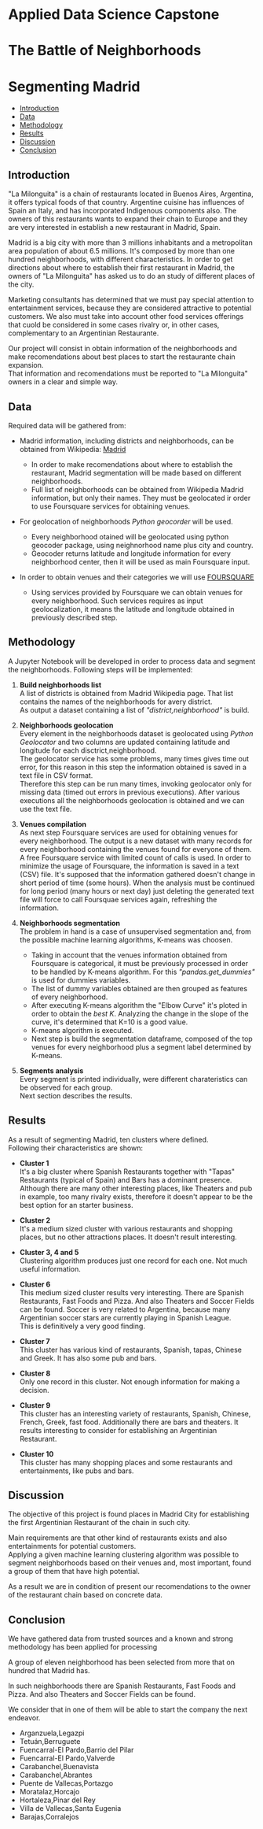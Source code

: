 
# Applied Data Science Capstone
# The Battle of Neighborhoods
# Segmenting Madrid



- [Introduction](#Introduction)
- [Data](#Data)
- [Methodology](#Methodology)
- [Results](#Results)
- [Discussion](#Discussion)
- [Conclusion](#Conclusion)


## Introduction

"La Milonguita" is a chain of restaurants located in Buenos Aires, Argentina, it offers typical foods of that country.
Argentine cuisine has influences of Spain an Italy, and has incorporated Indigenous components also.
The owners of this restaurants wants to expand their chain to Europe and they are very interested in establish a new restaurant in Madrid, Spain.  
  
Madrid is a big city with more than 3 millions inhabitants and a metropolitan area population of about 6.5 millions.
It's composed by more than one hundred neighborhoods, with different characteristics. In order to get directions about where to establish their first restaurant in Madrid, the owners of "La Milonguita" has asked us to do an study of different places of the city.  

Marketing consultants has determined that we must pay special attention to entertainment services, because they are considered attractive to potential customers. We also must take into account other food services offerings that cuold be considered in some cases rivalry or, in other cases, complementary to an Argentinian Restaurante.  
  
Our project will consist in obtain information of the neighborhoods and make recomendations about best places to start the restaurante chain expansion.  
That information and recomendations must be reported to "La Milonguita" owners in a clear and simple way.
  
  
  
  

## Data

Required data will be gathered from:

- Madrid information, including districts and neighborhoods, can be obtained from Wikipedia: [Madrid](https://en.wikipedia.org/wiki/Madrid)
    - In order to make recomendations about where to establish the restaurant, Madrid segmentation will be made based on different neighborhoods.
    - Full list of neighborhoods can be obtained from Wikipedia Madrid information, but only their names. They must be geolocated ir order to use Foursquare services for obtaining venues.  
    
  
- For geolocation of neighborhoods _Python geocorder_ will be used.
    - Every neighborhood otained will be geolocated using python geocoder package, using neighnorhood name plus city and country.
    - Geocoder returns latitude and longitude information for every neighborhood center, then it will be used as main Foursquare input.
      
    
- In order to obtain venues and their categories we will use [FOURSQUARE](https://foursquare.com/)
    - Using services provided by Foursquare we can obtain venues for every neighborhood. Such services requires as input geolocalization, it means the latitude and longitude obtained in previously described step.  
  
  
  


## Methodology

A Jupyter Notebook will be developed in order to process data and segment the neighborhoods.
Following steps will be implemented:

1. **Build neighborhoods list**  
A list of districts is obtained from Madrid Wikipedia page. That list contains the names of the neighborhoods for avery district.  
As output a dataset containing a list of _"district,neighborhood"_ is build.
  
  
2. **Neighborhoods geolocation**  
Every element in the neighborhoods dataset is geolocated using _Python Geolocator_ and two columns are updated containing latitude and longitude for each disctrict,neighborhood.  
The geolocator service has some problems, many times gives time out error, for this reason in this step the information obtained is saved in a text file in CSV format.  
Therefore this step can be run many times, invoking geolocator only for missing data (timed out errors in previous executions). After various executions all the neighborhoods geolocation is obtained and we can use the text file.
  
  
3. **Venues compilation**  
As next step Foursquare services are used for obtaining venues for every neighborhood. The output is a new dataset with many records for every neighborhood containing the venues found for everyone of them.  
A free Foursquare service with limited count of calls is used. In order to minimize the usage of Foursquare, the information is saved in a text (CSV) file. It's supposed that the information gathered doesn't change in short period of time (some hours). When the analysis must be continued for long period (many hours or next day) just deleting the generated text file will force to call Foursquae services again, refreshing the information.


4. **Neighborhoods segmentation**  
The problem in hand is a case of unsupervised segmentation and, from the possible machine learning algorithms, K-means was choosen.   
    - Taking in account that the venues information obtained from Foursquare is categorical, it must be previously processed in order to be handled by K-means algorithm. For this _"pandas.get_dummies"_ is used for dummies variables.
    - The list of dummy variables obtained are then grouped as features of every neighborhood.
    - After executing K-means algorithm the "Elbow Curve" it's ploted in order to obtain the _best K_. Analyzing the change in the slope of the curve, it's determined that K=10 is a good value.
    - K-means algorithm is executed.
    - Next step is build the segmentation dataframe, composed of the top venues for every neighborhood plus a segment label determined by K-means. 


5. **Segments analysis**  
Every segment is printed individually, were different charateristics can be observed for each group.  
Next section describes the results.




## Results

As a result of segmenting Madrid, ten clusters where defined.  
Following their characteristics are shown:

- **Cluster 1**  
It's a big cluster where Spanish Restaurants together with "Tapas" Restaurants (typical of Spain) and Bars has a dominant presence. Although there are many other interesting places, like Theaters and pub in example, too many rivalry exists, therefore it doesn't appear to be the best option for an starter business.


- **Cluster 2**  
It's a medium sized cluster with various restaurants and shopping places, but no other attractions places. It doesn't result interesting.


- **Cluster 3, 4 and 5**  
Clustering algorithm produces just one record for each one. Not much useful information.


- **Cluster 6**  
This medium sized cluster results very interesting. There are Spanish Restaurants, Fast Foods and Pizza. And also Theaters and Soccer Fields can be found. Soccer is very related to Argentina, because many Argentinian soccer stars are currently playing in Spanish League.  
This is definitively a very good finding.


- **Cluster 7**  
This cluster has various kind of restaurants, Spanish, tapas, Chinese and Greek. It has also some pub and bars.


- **Cluster 8**  
Only one record in this cluster. Not enough information for making a decision.


- **Cluster 9**  
This cluster has an interesting variety of restaurants, Spanish, Chinese, French, Greek, fast food. Additionally there are bars and theaters. It results interesting to consider for establishing an Argentinian Restaurant.


- **Cluster 10**  
This cluster has many shopping places and some restaurants and entertainments, like pubs and bars.
  
  





## Discussion

The objective of this project is found places in Madrid City for establishing the first Argentinian Restaurant of the chain in such city.  
  
Main requirements are that other kind of restaurants exists and also entertainments for potential customers.  
Applying a given machine learning clustering algorithm was possible to segment neighborhoods based on their venues and, most important, found a group of them that have high potential.  
  
As a result we are in condition of present our recomendations to the owner of the restaurant chain based on concrete data.
  
  
  


## Conclusion

We have gathered data from trusted sources and a known and strong methodology has been applied for processing

A group of eleven neighborhood has been selected from more that on hundred that Madrid has. 

In such neighborhoods there are  Spanish Restaurants, Fast Foods and Pizza. And also Theaters and Soccer Fields can be found.

We consider that in one of them will be able to start the company the next endeavor.

- Arganzuela,Legazpi
- Tetuán,Berruguete
- Fuencarral-El Pardo,Barrio del Pilar
- Fuencarral-El Pardo,Valverde
- Carabanchel,Buenavista
- Carabanchel,Abrantes
- Puente de Vallecas,Portazgo
- Moratalaz,Horcajo
- Hortaleza,Pinar del Rey
- Villa de Vallecas,Santa Eugenia
- Barajas,Corralejos


